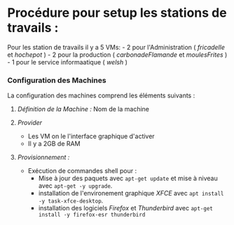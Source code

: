 # Procédure pour setup les stations de travails :

Pour les station de travails il y a 5 VMs:
	- 2 pour l'Administration ( *fricadelle* et *hochepot* )
	- 2 pour la production ( *carbonadeFlamande* et *moulesFrites* )
	- 1 pour le service informaatique ( *welsh* )

### Configuration des Machines

La configuration des machines comprend les éléments suivants :

1. *Définition de la Machine :* Nom de la machine 
	
2. *Provider*
	- Les VM on le l'interface graphique d'activer
	- Il y a 2GB de RAM

3. *Provisionnement :*
	- Exécution de commandes shell pour :
		- Mise à jour des paquets avec `apt-get update` et mise à niveau avec `apt-get -y upgrade`.
		- installation de l'environement graphique *XFCE* avec `apt install -y task-xfce-desktop`.
		- installation des logiciels *Firefox* et *Thunderbird* avec `apt-get install -y firefox-esr thunderbird`
